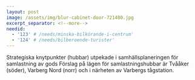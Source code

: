 ```yaml
---
layout: post
image: /assets/img/blur-cabinet-door-721480.jpg
excerpt_separator: <!--more-->
needid:
  - '123' # /needs/minska-bilkörande-i-centrum'
  - '124' # /needs/bilberoende-turister'
---
```


Strategiska knytpunkter (hubbar) <!--more-->utpekade i samhällsplaneringen för samlastning av gods Förslag på lägen för samlastningshubbar är Tvååker (söder), Varberg Nord (norr) och i närheten av Varbergs tågstation.

